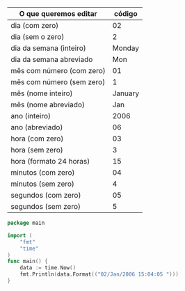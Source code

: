 |O que queremos editar|código|
|--- |--- |
|dia (com zero)|02|
|dia (sem o zero)|2|
|dia da semana (inteiro)|Monday|
|dia da semana abreviado|Mon|
|mês com número (com zero)|01|
|mês com número (sem zero)|1|
|mês (nome inteiro)|January|
|mês (nome abreviado)|Jan|
|ano (inteiro)|2006|
|ano (abreviado)|06|
|hora (com zero)|03|
|hora (sem zero)|3|
|hora (formato 24 horas)|15|
|minutos (com zero)|04|
|minutos (sem zero)|4|
|segundos (com zero)|05|
|segundos (sem zero)|5|

```go
package main

import (
    "fmt"
    "time"
)
func main() {
    data := time.Now()
    fmt.Println(data.Format(("02/Jan/2006 15:04:05 ")))
}
```